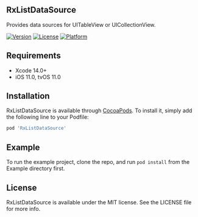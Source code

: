 ## RxListDataSource

Provides data sources for UITableView or UICollectionView.

<!--[![CI Status](https://img.shields.io/travis/itenfay/RxListDataSource.svg?style=flat)](https://travis-ci.org/itenfay/RxListDataSource) -->
[![Version](https://img.shields.io/cocoapods/v/RxListDataSource.svg?style=flat)](https://cocoapods.org/pods/RxListDataSource)
[![License](https://img.shields.io/cocoapods/l/RxListDataSource.svg?style=flat)](https://cocoapods.org/pods/RxListDataSource)
[![Platform](https://img.shields.io/cocoapods/p/RxListDataSource.svg?style=flat)](https://cocoapods.org/pods/RxListDataSource)

## Requirements

* Xcode 14.0+
* iOS 11.0, tvOS 11.0

## Installation

RxListDataSource is available through [CocoaPods](https://cocoapods.org). To install
it, simply add the following line to your Podfile:

```ruby
pod 'RxListDataSource'
```

## Example

To run the example project, clone the repo, and run `pod install` from the Example directory first.

## License

RxListDataSource is available under the MIT license. See the LICENSE file for more info.
